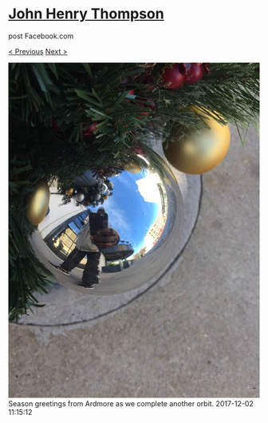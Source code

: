 # [John Henry Thompson](../README.md)
post Facebook.com

[< Previous](2017-12-05-2.md) [Next >](2017-11-29-1.md)

[![](../media/2017-12-02/Timeline-Photos-Season-greetings-from-Ardmore-as-we-complete-ano.jpg)](../README.md)
Season greetings from Ardmore as we complete another orbit.
2017-12-02 11:15:12